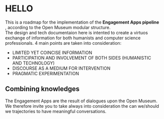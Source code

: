 # HELLO
This is a roadmap for the implementation of the <b> Engagement Apps pipeline </b>, according to the Open Museum modular structure. <br>
The design and tech documentaion here is intented to create a virtuos exchange of information for both humanists and computer science professionals. 4 main points are taken into consideration: <br>
- LIMITED YET COINCISE INFORMATION
- PARTICIPATION AND INVOLVEMENT OF BOTH SIDES (HUMANISTIC AND TECHNOLOGY)
- DISCOURSE AS A MEDIUM FOR INTERVENTION
- PRAGMATIC EXPERIMENTATION



## Combining knowledges
The Engagement Apps are the result of dialogues upon the Open Museum. We therefore invite you to take always into consideration the can we/should we trajectories to have meaningful conversations.

